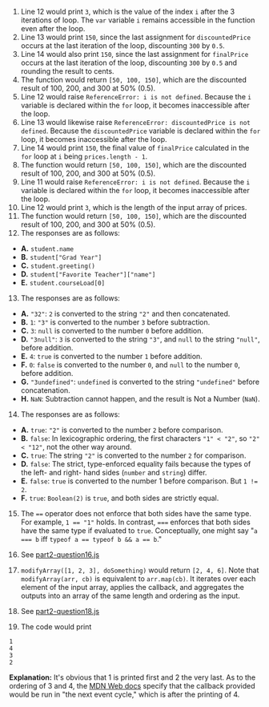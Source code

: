 1. Line 12 would print `3`, which is the value of the index `i` after the 3 iterations of loop. The `var` variable `i` remains accessible in the function even after the loop.
2. Line 13 would print `150`, since the last assignment for `discountedPrice` occurs at the last iteration of the loop, discounting `300` by `0.5`.
3. Line 14 would also print `150`, since the last assignment for `finalPrice` occurs at the last iteration of the loop, discounting `300` by `0.5` and rounding the result to cents.
4. The function would return `[50, 100, 150]`, which are the discounted result of 100, 200, and 300 at 50% (0.5).
5. Line 12 would raise `ReferenceError: i is not defined`. Because the `i` variable is declared within the `for` loop, it becomes inaccessible after the loop.
6. Line 13 would likewise raise `ReferenceError: discountedPrice is not defined`. Because the `discountedPrice` variable is declared within the `for` loop, it becomes inaccessible after the loop. 
7. Line 14 would print `150`, the final value of `finalPrice` calculated in the `for` loop at `i` being `prices.length - 1`.
8. The function would return `[50, 100, 150]`, which are the discounted result of 100, 200, and 300 at 50% (0.5).
9. Line 11 would raise `ReferenceError: i is not defined`. Because the `i` variable is declared within the `for` loop, it becomes inaccessible after the loop.
10. Line 12 would print `3`, which is the length of the input array of prices.
11. The function would return `[50, 100, 150]`, which are the discounted result of 100, 200, and 300 at 50% (0.5).
12. The responses are as follows:
- **A.** `student.name`
- **B.** `student["Grad Year"]`
- **C.** `student.greeting()`
- **D.** `student["Favorite Teacher"]["name"]`
- **E.** `student.courseLoad[0]`
13.  The responses are as follows:
- **A.** `"32"`: `2` is converted to the string `"2"` and then concatenated.
- **B.** `1`: `"3"` is converted to the number `3` before subtraction.
- **C.** `3`: `null` is converted to the number `0` before addition.
- **D.** `"3null"`: `3` is converted to the string `"3"`, and `null` to the string `"null"`, before addition.
- **E.** `4`: `true` is converted to the number `1` before addition.
- **F.** `0`: `false` is converted to the number `0`, and `null` to the number `0`, before addition.
- **G.** `"3undefined"`: `undefined` is converted to the string `"undefined"` before concatenation.
- **H.** `NaN`: Subtraction cannot happen, and the result is Not a Number (`NaN`).
14.   The responses are as follows:
- **A.** `true`: `"2"` is converted to the number `2` before comparison.
- **B.** `false`: In lexicographic ordering, the first characters `"1" < "2"`, so `"2" < "12"`, not the other way around.
- **C.** `true`: The string `"2"` is converted to the number `2` for comparison.
- **D.** `false`: The strict, type-enforced equality fails because the types of the left- and right- hand sides (`number` and `string`) differ.
- **E.** `false`: `true` is converted to the number 1 before comparison. But `1 != 2`.
- **F.** `true`: `Boolean(2)` is `true`, and both sides are strictly equal.

15. The `==` operator does not enforce that both sides have the same type. For example, `1 == "1"` holds. In contrast, `===` enforces that both sides have the same type if evaluated to `true`. Conceptually, one might say "`a === b` iff `typeof a == typeof b && a == b`."

16. See [part2-question16.js](part2-question16.js)

17. `modifyArray([1, 2, 3], doSomething)` would return `[2, 4, 6]`. Note that `modifyArray(arr, cb)` is equivalent to `arr.map(cb)`. It iterates over each element of the input array, applies the callback, and aggregates the outputs into an array of the same length and ordering as the input.

18. See [part2-question18.js](part2-question18.js)

19. The code would print
```
1
4
3
2
```

**Explanation:** It's obvious that 1 is printed first and 2 the very last. As to the ordering of 3 and 4, the [MDN Web docs](https://developer.mozilla.org/en-US/docs/Web/API/Window/setTimeout) specify that the callback provided would be run in "the next event cycle," which is after the printing of 4.

